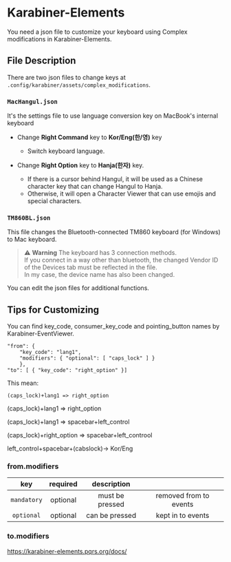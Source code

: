 # Karabiner-Elements
You need a json file to customize your keyboard using Complex modifications in Karabiner-Elements.

## File Description

There are two json files to change keys at `.config/karabiner/assets/complex_modifications`.

### `MacHangul.json`
It's the settings file to use language conversion key on MacBook's internal keyboard 

- Change **Right Command** key to **Kor/Eng(한/영)** key 
  - Switch keyboard language.
- Change **Right Option** key to **Hanja(한자)** key. 
  

  - If there is a cursor behind Hangul, it will be used as a Chinese character key that can change Hangul to Hanja.  
  - Otherwise, it will open a Character Viewer that can use emojis and special characters.


### `TM860BL.json`
This file changes the Bluetooth-connected TM860 keyboard (for Windows) to Mac keyboard.

> :warning: **Warning** The keyboard has 3 connection methods.  
> If you connect in a way other than bluetooth, the changed Vendor ID of the Devices tab must be reflected in the file.  
> In my case, the device name has also been changed.

You can edit the json files for additional functions.

## Tips for Customizing
You can find key_code, consumer_key_code and pointing_button names by Karabiner-EventViewer.

```
"from": { 
	"key_code": "lang1",
	"modifiers": { "optional": [ "caps_lock" ] }
	},
"to": [ { "key_code": "right_option" }]
```
This mean:
```
(caps_lock)+lang1 => right_option
```

(caps_lock)+lang1 => right_option

(caps_lock)+lang1 => spacebar+left_control

(caps_lock)+right_option => spacebar+left_controol 

left_control+spacebar+(cabslock)-> Kor/Eng


### from.modifiers

|     key     | required |   description   ||
|:-----------:|:--------:|:---------------:|:-:|
| `mandatory` | optional | must be pressed | removed from to events |
| `optional`  | optional | can be pressed  | kept in to events |

### to.modifiers

https://karabiner-elements.pqrs.org/docs/
